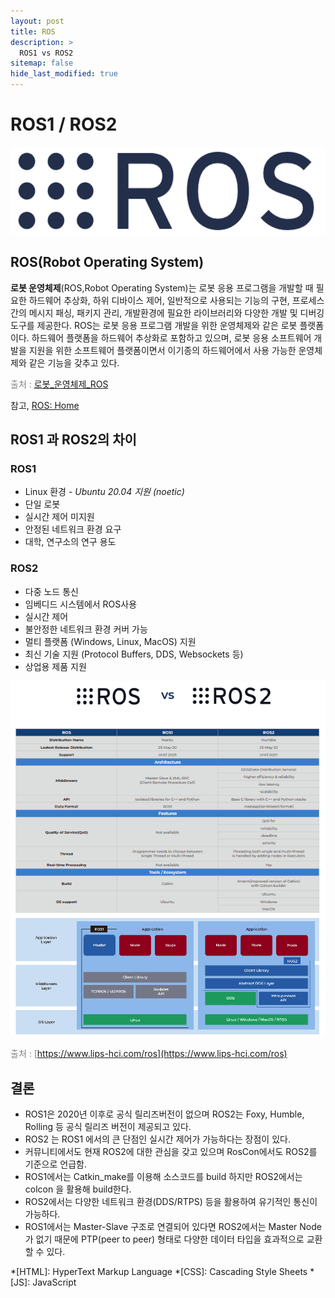 ```yaml
---
layout: post
title: ROS
description: >
  ROS1 vs ROS2
sitemap: false
hide_last_modified: true
---
```


# ROS1 / ROS2

![Untitled](https://raw.githubusercontent.com/eeoon/eeoon.github.io/main/DevOps/images/ros/image.png)

## ROS(Robot Operating System)

**로봇 운영체제**(ROS,Robot Operating System)는 로봇 응용 프로그램을 개발할 때 필요한 하드웨어 추상화, 하위 디바이스 제어, 일반적으로 사용되는 기능의 구현, 프로세스간의 메시지 패싱, 패키지 관리, 개발환경에 필요한 라이브러리와 다양한 개발 및 디버깅 도구를 제공한다. ROS는 로봇 응용 프로그램 개발을 위한 운영체제와 같은 로봇 플랫폼이다. 하드웨어 플랫폼을 하드웨어 추상화로 포함하고 있으며, 로봇 응용 소프트웨어 개발을 지원을 위한 소프트웨어 플랫폼이면서 이기종의 하드웨어에서 사용 가능한 운영체제와 같은 기능을 갖추고 있다.


<span style="color:#808080">출처 : [로봇_운영체제_ROS](https://ko.wikipedia.org/wiki/%EB%A1%9C%EB%B4%87_%EC%9A%B4%EC%98%81%EC%B2%B4%EC%A0%9C)</span>


참고,
<span style="color:#808080">[ROS: Home](https://www.ros.org/)</span>


## ROS1 과 ROS2의 차이

### ROS1

- Linux 환경 - *Ubuntu 20.04 지원 (noetic)*
- 단일 로봇
- 실시간 제어 미지원
- 안정된 네트워크 환경 요구
- 대학, 연구소의 연구 용도

### ROS2

- 다중 노드 통신
- 임베디드 시스템에서 ROS사용
- 실시간 제어
- 불안정한 네트워크 환경 커버 가능
- 멀티 플랫폼 (Windows, Linux, MacOS) 지원
- 최신 기술 지원 (Protocol Buffers, DDS, Websockets 등)
- 상업용 제품 지원

![Untitled](https://raw.githubusercontent.com/eeoon/eeoon.github.io/main/DevOps/images/ros/image1.png)

<span style="color:#808080">출처 : [https://www.lips-hci.com/ros](https://www.lips-hci.com/ros)</span>

## 결론

- ROS1은 2020년 이후로 공식 릴리즈버전이 없으며 ROS2는 Foxy, Humble, Rolling 등 공식 릴리즈 버전이 제공되고 있다.
- ROS2 는 ROS1 에서의 큰 단점인 실시간 제어가 가능하다는 장점이 있다.
- 커뮤니티에서도 현재 ROS2에 대한 관심을 갖고 있으며 RosCon에서도 ROS2를 기준으로 언급함.
- ROS1에서는 Catkin_make를 이용해 소스코드를 build 하지만 ROS2에서는 colcon 을 활용해 build한다.
- ROS2에서는 다양한 네트워크 환경(DDS/RTPS) 등을 활용하여 유기적인 통신이 가능하다.
- ROS1에서는 Master-Slave 구조로 연결되어 있다면 ROS2에서는 Master Node가 없기 때문에 PTP(peer to peer) 형태로 다양한 데이터 타입을 효과적으로 교환할 수 있다.

*[HTML]: HyperText Markup Language
*[CSS]: Cascading Style Sheets
*[JS]: JavaScript
